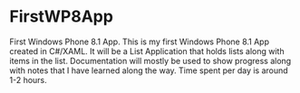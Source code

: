 FirstWP8App
===========

First Windows Phone 8.1 App.
This is my first Windows Phone 8.1 App created in C#/XAML.
It will be a List Application that holds lists along with items in the list.
Documentation will mostly be used to show progress along with notes that I have learned along the way.
Time spent per day is around 1-2 hours.
